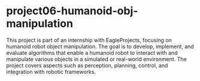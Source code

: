 # project06-humanoid-obj-manipulation
This project is part of an internship with EagleProjects, focusing on humanoid robot object manipulation. The goal is to develop, implement, and evaluate algorithms that enable a humanoid robot to interact with and manipulate various objects in a simulated or real-world environment. The project covers aspects such as perception, planning, control, and integration with robotic frameworks.
